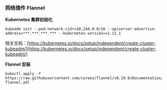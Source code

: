 ### 网络插件 Flannel

**Kubernetes 集群初始化**

```
kubeadm init --pod-network-cidr=10.244.0.0/16 --apiserver-advertise-address=***.***.***.*** --kubernetes-version=v1.11.1
```

相关文档：[https://kubernetes.io/docs/setup/independent/create-cluster-kubeadm/](https://kubernetes.io/docs/setup/independent/create-cluster-kubeadm/)

**Flannel 安装**

```
kubectl apply -f https://raw.githubusercontent.com/coreos/flannel/v0.10.0/Documentation/kube-flannel.yml
```